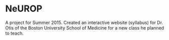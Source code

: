 # NeUROP
A project for Summer 2015. Created an interactive website (syllabus) for Dr. Otis of the Boston University School of Medicine for a new class he planned to teach.
